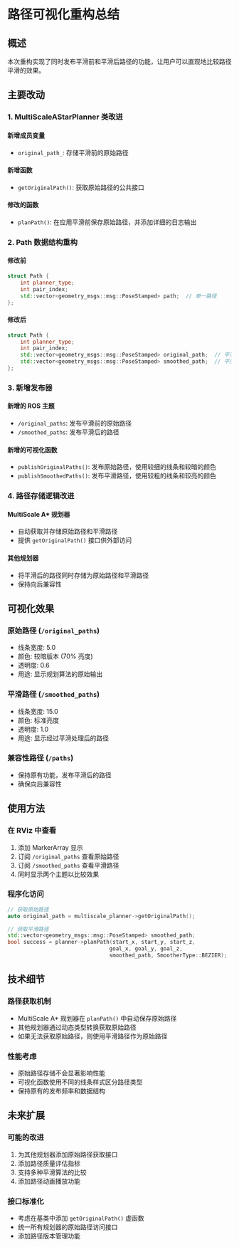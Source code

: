 # 路径可视化重构总结

## 概述
本次重构实现了同时发布平滑前和平滑后路径的功能，让用户可以直观地比较路径平滑的效果。

## 主要改动

### 1. MultiScaleAStarPlanner 类改进

#### 新增成员变量
- `original_path_`: 存储平滑前的原始路径

#### 新增函数
- `getOriginalPath()`: 获取原始路径的公共接口

#### 修改的函数
- `planPath()`: 在应用平滑前保存原始路径，并添加详细的日志输出

### 2. Path 数据结构重构

#### 修改前
```cpp
struct Path {
    int planner_type;
    int pair_index;
    std::vector<geometry_msgs::msg::PoseStamped> path;  // 单一路径
};
```

#### 修改后
```cpp
struct Path {
    int planner_type;
    int pair_index;
    std::vector<geometry_msgs::msg::PoseStamped> original_path;  // 平滑前的原始路径
    std::vector<geometry_msgs::msg::PoseStamped> smoothed_path;  // 平滑后的路径
};
```

### 3. 新增发布器

#### 新增的 ROS 主题
- `/original_paths`: 发布平滑前的原始路径
- `/smoothed_paths`: 发布平滑后的路径

#### 新增的可视化函数
- `publishOriginalPaths()`: 发布原始路径，使用较细的线条和较暗的颜色
- `publishSmoothedPaths()`: 发布平滑路径，使用较粗的线条和较亮的颜色

### 4. 路径存储逻辑改进

#### MultiScale A* 规划器
- 自动获取并存储原始路径和平滑路径
- 提供 `getOriginalPath()` 接口供外部访问

#### 其他规划器
- 将平滑后的路径同时存储为原始路径和平滑路径
- 保持向后兼容性

## 可视化效果

### 原始路径 (`/original_paths`)
- 线条宽度: 5.0
- 颜色: 较暗版本 (70% 亮度)
- 透明度: 0.6
- 用途: 显示规划算法的原始输出

### 平滑路径 (`/smoothed_paths`)
- 线条宽度: 15.0
- 颜色: 标准亮度
- 透明度: 1.0
- 用途: 显示经过平滑处理后的路径

### 兼容性路径 (`/paths`)
- 保持原有功能，发布平滑后的路径
- 确保向后兼容性

## 使用方法

### 在 RViz 中查看
1. 添加 MarkerArray 显示
2. 订阅 `/original_paths` 查看原始路径
3. 订阅 `/smoothed_paths` 查看平滑路径
4. 同时显示两个主题以比较效果

### 程序化访问
```cpp
// 获取原始路径
auto original_path = multiscale_planner->getOriginalPath();

// 获取平滑路径
std::vector<geometry_msgs::msg::PoseStamped> smoothed_path;
bool success = planner->planPath(start_x, start_y, start_z,
                                goal_x, goal_y, goal_z,
                                smoothed_path, SmootherType::BEZIER);
```

## 技术细节

### 路径获取机制
- MultiScale A* 规划器在 `planPath()` 中自动保存原始路径
- 其他规划器通过动态类型转换获取原始路径
- 如果无法获取原始路径，则使用平滑路径作为原始路径

### 性能考虑
- 原始路径存储不会显著影响性能
- 可视化函数使用不同的线条样式区分路径类型
- 保持原有的发布频率和数据结构

## 未来扩展

### 可能的改进
1. 为其他规划器添加原始路径获取接口
2. 添加路径质量评估指标
3. 支持多种平滑算法的比较
4. 添加路径动画播放功能

### 接口标准化
- 考虑在基类中添加 `getOriginalPath()` 虚函数
- 统一所有规划器的原始路径访问接口
- 添加路径版本管理功能 